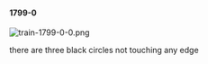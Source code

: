 #### 1799-0
![train-1799-0-0.png](https://github.com/lil-lab/nlvr/raw/master/nlvr/train/images/4/train-1799-0-0.png "train-1799-0-0.png")

there are three black circles not touching any edge